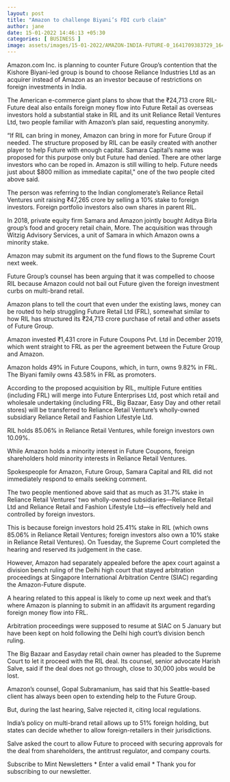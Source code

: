 ```yaml
---
layout: post
title: "Amazon to challenge Biyani’s FDI curb claim"
author: jane 
date: 15-01-2022 14:46:13 +05:30 
categories: [ BUSINESS ] 
image: assets/images/15-01-2022/AMAZON-INDIA-FUTURE-0_1641709383729_1642181317289.JPG
---
```

Amazon.com Inc. is planning to counter Future Group’s contention that the Kishore Biyani-led group is bound to choose Reliance Industries Ltd as an acquirer instead of Amazon as an investor because of restrictions on foreign investments in India.

The American e-commerce giant plans to show that the ₹24,713 crore RIL-Future deal also entails foreign money flow into Future Retail as overseas investors hold a substantial stake in RIL and its unit Reliance Retail Ventures Ltd, two people familiar with Amazon’s plan said, requesting anonymity.

“If RIL can bring in money, Amazon can bring in more for Future Group if needed. The structure proposed by RIL can be easily created with another player to help Future with enough capital. Samara Capital’s name was proposed for this purpose only but Future had denied. There are other large investors who can be roped in. Amazon is still willing to help. Future needs just about $800 million as immediate capital," one of the two people cited above said.

The person was referring to the Indian conglomerate’s Reliance Retail Ventures unit raising ₹47,265 crore by selling a 10% stake to foreign investors. Foreign portfolio investors also own shares in parent RIL.

In 2018, private equity firm Samara and Amazon jointly bought Aditya Birla group’s food and grocery retail chain, More. The acquisition was through Witzig Advisory Services, a unit of Samara in which Amazon owns a minority stake.

Amazon may submit its argument on the fund flows to the Supreme Court next week.

Future Group’s counsel has been arguing that it was compelled to choose RIL because Amazon could not bail out Future given the foreign investment curbs on multi-brand retail.

Amazon plans to tell the court that even under the existing laws, money can be routed to help struggling Future Retail Ltd (FRL), somewhat similar to how RIL has structured its ₹24,713 crore purchase of retail and other assets of Future Group.

Amazon invested ₹1,431 crore in Future Coupons Pvt. Ltd in December 2019, which went straight to FRL as per the agreement between the Future Group and Amazon.

Amazon holds 49% in Future Coupons, which, in turn, owns 9.82% in FRL. The Biyani family owns 43.58% in FRL as promoters.

According to the proposed acquisition by RIL, multiple Future entities (including FRL) will merge into Future Enterprises Ltd, post which retail and wholesale undertaking (including FRL, Big Bazaar, Easy Day and other retail stores) will be transferred to Reliance Retail Venture’s wholly-owned subsidiary Reliance Retail and Fashion Lifestyle Ltd.

RIL holds 85.06% in Reliance Retail Ventures, while foreign investors own 10.09%.

While Amazon holds a minority interest in Future Coupons, foreign shareholders hold minority interests in Reliance Retail Ventures.

Spokespeople for Amazon, Future Group, Samara Capital and RIL did not immediately respond to emails seeking comment.

The two people mentioned above said that as much as 31.7% stake in Reliance Retail Ventures’ two wholly-owned subsidiaries—Reliance Retail Ltd and Reliance Retail and Fashion Lifestyle Ltd—is effectively held and controlled by foreign investors.

This is because foreign investors hold 25.41% stake in RIL (which owns 85.06% in Reliance Retail Ventures; foreign investors also own a 10% stake in Reliance Retail Ventures). On Tuesday, the Supreme Court completed the hearing and reserved its judgement in the case.

However, Amazon had separately appealed before the apex court against a division bench ruling of the Delhi high court that stayed arbitration proceedings at Singapore International Arbitration Centre (SIAC) regarding the Amazon-Future dispute.

A hearing related to this appeal is likely to come up next week and that’s where Amazon is planning to submit in an affidavit its argument regarding foreign money flow into FRL.

Arbitration proceedings were supposed to resume at SIAC on 5 January but have been kept on hold following the Delhi high court’s division bench ruling.

The Big Bazaar and Easyday retail chain owner has pleaded to the Supreme Court to let it proceed with the RIL deal. Its counsel, senior advocate Harish Salve, said if the deal does not go through, close to 30,000 jobs would be lost.

Amazon’s counsel, Gopal Subramanium, has said that his Seattle-based client has always been open to extending help to the Future Group.

But, during the last hearing, Salve rejected it, citing local regulations.

India’s policy on multi-brand retail allows up to 51% foreign holding, but states can decide whether to allow foreign-retailers in their jurisdictions.

Salve asked the court to allow Future to proceed with securing approvals for the deal from shareholders, the antitrust regulator, and company courts.

Subscribe to Mint Newsletters * Enter a valid email * Thank you for subscribing to our newsletter.